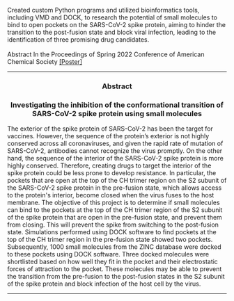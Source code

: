 Created custom Python programs and utilized bioinformatics tools, including VMD and DOCK, to research the potential of small molecules to bind to open pockets on the SARS-CoV-2 spike protein, aiming to hinder the transition to the post-fusion state and block viral infection, leading to the identification of three promising drug candidates.
<br>
<br> Abstract In the Proceedings of Spring 2022 Conference of American Chemical Society [[Poster]](https://github.com/asviswesh/simmerling_stonybrook_public/blob/9f0d05145cbd5cc5cd85ac403f7ef35aafe3fae0/AnnikaViswesh_Simons_Research_SpikeProtein_Poster_2021.pdf)


---

<h3 align="center">Abstract</h3>
<h3 align="center">Investigating the inhibition of the conformational transition of SARS-CoV-2 spike protein using small molecules</h3>
The exterior of the spike protein of SARS-CoV-2 has been the target for vaccines. However, the sequence of the protein’s exterior is not highly conserved across all coronaviruses, and given the rapid rate of mutation of SARS-CoV-2, antibodies cannot recognize the virus promptly. On the other hand, the sequence of the interior of the SARS-CoV-2 spike protein is more highly conserved. Therefore, creating drugs to target the interior of the spike protein could be less prone to develop resistance. In particular, the pockets that are open at the top of the CH trimer region on the S2 subunit of the SARS-CoV-2 spike protein in the pre-fusion state, which allows access to the protein's interior, become closed when the virus fuses to the host membrane. The objective of this project is to determine if small molecules can bind to the pockets at the top of the CH trimer region of the S2 subunit of the spike protein that are open in the pre-fusion state, and prevent them from closing. This will prevent the spike from switching to the post-fusion state. Simulations performed using DOCK software to find pockets at the top of the CH trimer region in the pre-fusion state showed two pockets. Subsequently, 1000 small molecules from the ZINC database were docked to these pockets using DOCK software. Three docked molecules were shortlisted based on how well they fit in the pocket and their electrostatic forces of attraction to the pocket. These molecules may be able to prevent the transition from the pre-fusion to the post-fusion states in the S2 subunit of the spike protein and block infection of the host cell by the virus.

---
